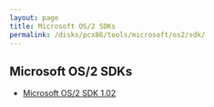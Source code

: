 ```yaml
---
layout: page
title: Microsoft OS/2 SDKs
permalink: /disks/pcx86/tools/microsoft/os2/sdk/
---
```


Microsoft OS/2 SDKs
---

* [Microsoft OS/2 SDK 1.02](/disks/pcx86/tools/microsoft/os2/sdk/1.02/)

